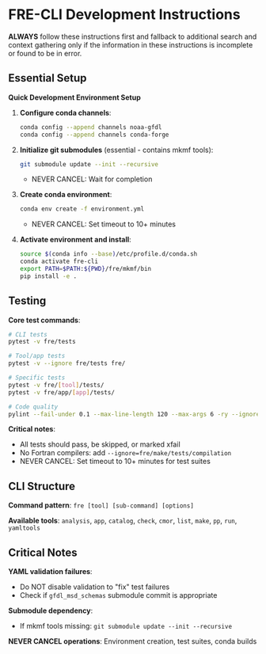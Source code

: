 # FRE-CLI Development Instructions

**ALWAYS** follow these instructions first and fallback to additional search and context gathering only if the 
information in these instructions is incomplete or found to be in error.

## Essential Setup

**Quick Development Environment Setup**

1. **Configure conda channels**:
   ```bash
   conda config --append channels noaa-gfdl
   conda config --append channels conda-forge
   ```

2. **Initialize git submodules** (essential - contains mkmf tools):
   ```bash
   git submodule update --init --recursive
   ```
   - NEVER CANCEL: Wait for completion

3. **Create conda environment**:
   ```bash
   conda env create -f environment.yml
   ```
   - NEVER CANCEL: Set timeout to 10+ minutes

4. **Activate environment and install**:
   ```bash
   source $(conda info --base)/etc/profile.d/conda.sh
   conda activate fre-cli
   export PATH=$PATH:${PWD}/fre/mkmf/bin
   pip install -e .
   ```

## Testing

**Core test commands**:
```bash
# CLI tests
pytest -v fre/tests

# Tool/app tests  
pytest -v --ignore fre/tests fre/

# Specific tests
pytest -v fre/[tool]/tests/
pytest -v fre/app/[app]/tests/

# Code quality
pylint --fail-under 0.1 --max-line-length 120 --max-args 6 -ry --ignored-modules netCDF4,cmor fre/
```

**Critical notes**:
- All tests should pass, be skipped, or marked xfail
- No Fortran compilers: add `--ignore=fre/make/tests/compilation`
- NEVER CANCEL: Set timeout to 10+ minutes for test suites


## CLI Structure

**Command pattern**: `fre [tool] [sub-command] [options]`

**Available tools**: `analysis`, `app`, `catalog`, `check`, `cmor`, `list`, `make`, `pp`, `run`, `yamltools`

## Critical Notes

**YAML validation failures**:
- Do NOT disable validation to "fix" test failures
- Check if `gfdl_msd_schemas` submodule commit is appropriate

**Submodule dependency**: 
- If mkmf tools missing: `git submodule update --init --recursive`

**NEVER CANCEL operations**: Environment creation, test suites, conda builds
